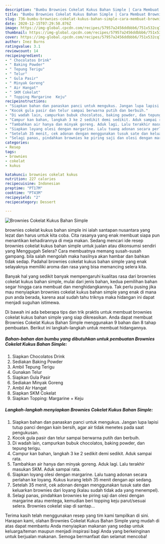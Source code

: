 ```yaml
---
description: "Bumbu Brownies Cokelat Kukus Bahan Simple | Cara Membuat Brownies Cokelat Kukus Bahan Simple Yang Lezat"
title: "Bumbu Brownies Cokelat Kukus Bahan Simple | Cara Membuat Brownies Cokelat Kukus Bahan Simple Yang Lezat"
slug: 736-bumbu-brownies-cokelat-kukus-bahan-simple-cara-membuat-brownies-cokelat-kukus-bahan-simple-yang-lezat
date: 2020-12-15T07:29:50.876Z
image: https://img-global.cpcdn.com/recipes/57957a2456ddbbb6/751x532cq70/brownies-cokelat-kukus-bahan-simple-foto-resep-utama.jpg
thumbnail: https://img-global.cpcdn.com/recipes/57957a2456ddbbb6/751x532cq70/brownies-cokelat-kukus-bahan-simple-foto-resep-utama.jpg
cover: https://img-global.cpcdn.com/recipes/57957a2456ddbbb6/751x532cq70/brownies-cokelat-kukus-bahan-simple-foto-resep-utama.jpg
author: Inez Burns
ratingvalue: 3.1
reviewcount: 14
recipeingredient:
- " Chocolatos Drink"
- " Baking Powder"
- " Tepung Terigu"
- " Telur"
- " Gula Pasir"
- " Minyak Goreng"
- " Air Hangat"
- " SKM Cokelat"
- " Topping Margarine  Keju"
recipeinstructions:
- "Siapkan bahan dan panaskan panci untuk mengukus. Jangan lupa lapisi tutup panci dengan kain bersih, agar air tidak menetes pada saat pengukusan."
- "Kocok gula pasir dan telur sampai berwarna putih dan berbuih."
- "Di wadah lain, campurkan bubuk chocolatos, baking powder, dan tepung terigu."
- "Campur kan bahan, langkah 3 ke 2 sedikit demi sedikit. Aduk sampai rata."
- "Tambahkan air hanya dan minyak goreng. Aduk lagi. Lalu terakhir masukan SKM. Aduk sampai rata."
- "Siapkan loyang olesi dengan margarine. Lalu tuang adonan secara perlahan ke loyang. Kukus kurang lebih 35 menit dengan api sedang."
- "Setelah 35 menit, cek adonan dengan menggunakan tusuk sate dan keluarkan brownies dari loyang (kalau sudah tidak ada yang menempel)."
- "Selagi panas, pindahkan brownies ke piring saji dan olesi dengan margarine atau mentega, kemudian beri topping keju parut/sesuai selera. Brownies cokelat siap di santap..."
categories:
- Resep
tags:
- brownies
- cokelat
- kukus

katakunci: brownies cokelat kukus 
nutrition: 227 calories
recipecuisine: Indonesian
preptime: "PT17M"
cooktime: "PT43M"
recipeyield: "2"
recipecategory: Dessert

---
```



![Brownies Cokelat Kukus Bahan Simple](https://img-global.cpcdn.com/recipes/57957a2456ddbbb6/751x532cq70/brownies-cokelat-kukus-bahan-simple-foto-resep-utama.jpg)


brownies cokelat kukus bahan simple ini ialah santapan nusantara yang lezat dan harus untuk kita coba. Cita rasanya yang enak membuat siapa pun menantikan kehadirannya di meja makan.
Sedang mencari ide resep brownies cokelat kukus bahan simple untuk jualan atau dikonsumsi sendiri yang Menggugah Selera? Cara membuatnya memang susah-susah gampang. bila salah mengolah maka hasilnya akan hambar dan bahkan tidak sedap. Padahal brownies cokelat kukus bahan simple yang enak selayaknya memiliki aroma dan rasa yang bisa memancing selera kita.



Banyak hal yang sedikit banyak mempengaruhi kualitas rasa dari brownies cokelat kukus bahan simple, mulai dari jenis bahan, kedua pemilihan bahan segar hingga cara membuat dan menghidangkannya. Tak perlu pusing jika mau menyiapkan brownies cokelat kukus bahan simple yang enak di mana pun anda berada, karena asal sudah tahu triknya maka hidangan ini dapat menjadi suguhan istimewa.


Di bawah ini ada beberapa tips dan trik praktis untuk membuat brownies cokelat kukus bahan simple yang siap dikreasikan. Anda dapat membuat Brownies Cokelat Kukus Bahan Simple menggunakan 9 bahan dan 8 tahap pembuatan. Berikut ini langkah-langkah untuk membuat hidangannya.

<!--inarticleads1-->

##### Bahan-bahan dan bumbu yang dibutuhkan untuk pembuatan Brownies Cokelat Kukus Bahan Simple:

1. Siapkan  Chocolatos Drink
1. Sediakan  Baking Powder
1. Ambil  Tepung Terigu
1. Gunakan  Telur
1. Siapkan  Gula Pasir
1. Sediakan  Minyak Goreng
1. Ambil  Air Hangat
1. Siapkan  SKM Cokelat
1. Siapkan  Topping: Margarine + Keju




<!--inarticleads2-->

##### Langkah-langkah menyiapkan Brownies Cokelat Kukus Bahan Simple:

1. Siapkan bahan dan panaskan panci untuk mengukus. Jangan lupa lapisi tutup panci dengan kain bersih, agar air tidak menetes pada saat pengukusan.
1. Kocok gula pasir dan telur sampai berwarna putih dan berbuih.
1. Di wadah lain, campurkan bubuk chocolatos, baking powder, dan tepung terigu.
1. Campur kan bahan, langkah 3 ke 2 sedikit demi sedikit. Aduk sampai rata.
1. Tambahkan air hanya dan minyak goreng. Aduk lagi. Lalu terakhir masukan SKM. Aduk sampai rata.
1. Siapkan loyang olesi dengan margarine. Lalu tuang adonan secara perlahan ke loyang. Kukus kurang lebih 35 menit dengan api sedang.
1. Setelah 35 menit, cek adonan dengan menggunakan tusuk sate dan keluarkan brownies dari loyang (kalau sudah tidak ada yang menempel).
1. Selagi panas, pindahkan brownies ke piring saji dan olesi dengan margarine atau mentega, kemudian beri topping keju parut/sesuai selera. Brownies cokelat siap di santap...




Terima kasih telah menggunakan resep yang tim kami tampilkan di sini. Harapan kami, olahan Brownies Cokelat Kukus Bahan Simple yang mudah di atas dapat membantu Anda menyiapkan makanan yang sedap untuk keluarga/teman maupun menjadi inspirasi bagi Anda yang berkeinginan untuk berjualan makanan. Semoga bermanfaat dan selamat mencoba!
